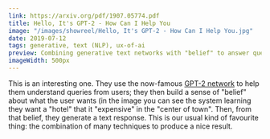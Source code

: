 ```yaml
---
link: https://arxiv.org/pdf/1907.05774.pdf
title: Hello, It's GPT-2 - How Can I Help You
image: "/images/showreel/Hello, It's GPT-2 - How Can I Help You.jpg"
date: 2019-07-12
tags: generative, text (NLP), ux-of-ai
preview: Combining generative text networks with "belief" to answer queries.
imageWidth: 500px
---
```


This is an interesting one. They use the now-famous [GPT-2
network](https://github.com/openai/gpt-2) to help them understand queries from
users; they then build a sense of "belief" about what the user wants (in the
image you can see the system learning they want a "hotel" that it
"expensive" in the "center of town". Then, from that belief, they generate
a text response. This is our usual kind of favourite thing: the combination of
many techniques to produce a nice result.
